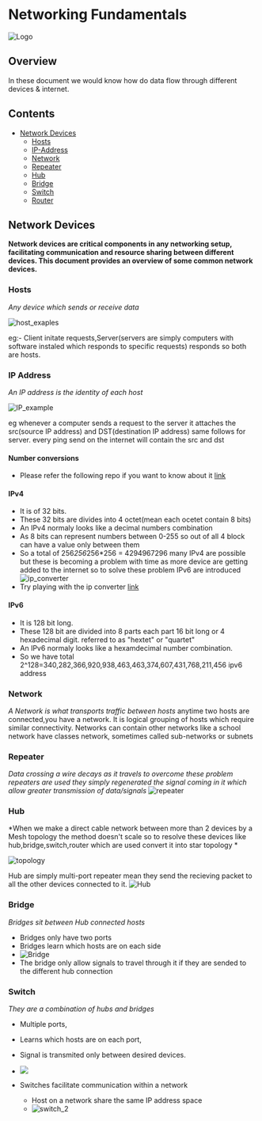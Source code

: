 # Networking Fundamentals

![Logo](https://images2.alphacoders.com/816/81652.jpg)


## Overview

In these document we would know how do data flow through different devices & internet.




## Contents

 - [Network Devices](#Network-Devices)
    - [Hosts](#Hosts)
    - [IP-Address](#IP-Address)
    - [Network](#Network)
    - [Repeater](#Repeater)
    - [Hub](#Hub)
    - [Bridge](#Bridge)
    - [Switch](#Switch)
    - [Router](#Router)

## Network Devices


**Network devices are critical components in any networking setup, facilitating communication and resource sharing between different devices. This document provides an overview of some common network devices.**

### Hosts
*Any device which sends or receive data*

![host_exaples](https://i.ibb.co/kBKWw9x/Screenshot-from-2024-06-18-17-09-30.png)


eg:-  Client initate requests,Server(servers are simply computers with software instaled which responds to specific requests) responds  so both are hosts.

### IP Address 
*An IP address is the identity of each host*

![IP_example](https://i.ibb.co/864gqsS/Screenshot-from-2024-06-18-17-22-48.png)


eg whenever a computer sends a request to the server it attaches the src(source IP address) and DST(destination IP address) same follows for server. every ping send on the internet will contain the src and dst
#### Number conversions
- Please refer the following repo if you want to know about it [link](https://google.com)
#### IPv4
- It is of 32 bits.
- These 32 bits are divides into 4 octet(mean each ocetet contain 8 bits)
- An IPv4 normaly looks like a decimal numbers combination
- As 8 bits can represent numbers between 0-255 so out of all 4 block can have a value only between them
- So a total of 256*256*256*256 = 4294967296 many IPv4 are possible but these is becoming a problem with time as more device are getting added to the internet so to solve these problem IPv6 are introduced
    ![ip_converter](https://i.ibb.co/BqxFFw1/Screenshot-from-2024-06-18-18-57-57.png)
- Try playing with the ip converter [link](https://github.com/AJ-17/c/tree/master/ip-converter)


#### IPv6
- It is 128 bit long.
- These 128 bit are divided into 8 parts each part 16 bit long or 4 hexadecimal digit. referred to as "hextet" or "quartet" 
- An IPv6 normaly looks like a hexamdecimal number combination.
- So we have total 2^128=340,282,366,920,938,463,463,374,607,431,768,211,456  ipv6 address

### Network
*A Network is what transports traffic between hosts*
    anytime two hosts are connected,you have a network.
    It is logical grouping of hosts which require similar connectivity.
    Networks can contain other networks like a school network have classes network,
        sometimes called sub-networks or subnets
### Repeater
*Data crossing a wire decays as it travels to overcome these problem repeaters are used they simply regenerated the signal coming in it  which allow greater transmission of data/signals*
![repeater](https://media.geeksforgeeks.org/wp-content/uploads/20230828190552/IMG-20230828-WA0013.jpg)

### Hub
*When we make a direct cable network between more than 2 devices by a Mesh topology the method doesn't scale so to resolve these devices like hub,bridge,switch,router which are used convert it into star topology *

![topology](https://encrypted-tbn0.gstatic.com/images?q=tbn:ANd9GcQQLhYGLxiU0lVTeELWssV0_rgJ2cp1VGzM5w&s)

Hub are simply multi-port repeater mean they send the recieving packet to all the other devices connected to it.
![Hub](https://azizozbek.ch/wp-content/uploads/2018/01/bus.gif)

### Bridge
*Bridges sit between Hub connected hosts*
- Bridges only have two ports
- Bridges learn which hosts are on each side
- ![Bridge](https://i.ibb.co/J2sFxYW/Screenshot-from-2024-06-18-21-34-48.png)
- The bridge only allow signals to travel through it if they are sended to the different hub connection

### Switch
*They are a combination of hubs and bridges*
- Multiple ports,
- Learns which hosts are on each port,
- Signal is transmited only between desired devices.
- ![](https://azizozbek.ch/wp-content/uploads/2018/02/Work-Principl-of-Switch.gif)

- Switches facilitate communication within a network
    - Host on a network share the same IP address space
    - ![switch_2](https://i.ibb.co/tpshZL6/Screenshot-from-2024-06-18-22-00-47.png)
    
